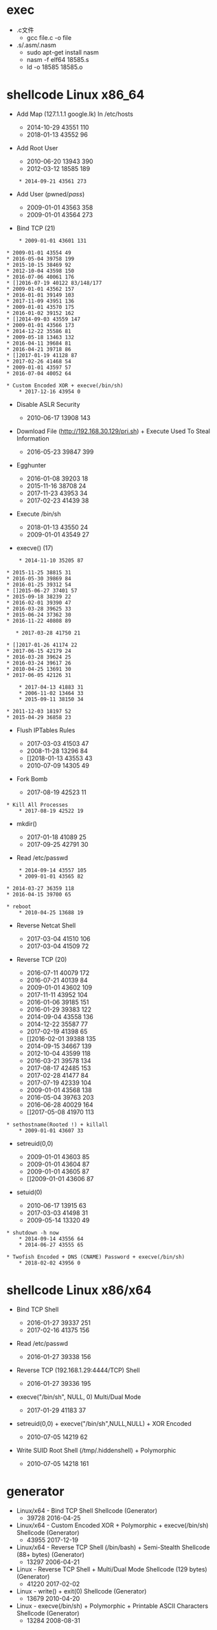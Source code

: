 # exec

* .c文件
	* gcc file.c -o file
* .s/.asm/.nasm
	* sudo apt-get install nasm
	* nasm -f elf64 18585.s
	* ld -o 18585 18585.o  

# shellcode Linux x86_64

* Add Map (127.1.1.1 google.lk) In /etc/hosts 
	* 2014-10-29 43551 110
	* 2018-01-13 43552 96

* Add Root User
	* 2010-06-20 13943 390
	* 2012-03-12 18585 189

```
	* 2014-09-21 43561 273
```

* Add User (pwned/$pass$)
	* 2009-01-01 43563 358
	* 2009-01-01 43564 273

* Bind TCP (21)

```
	* 2009-01-01 43601 131
```
	* 2009-01-01 43554 49
	* 2016-05-04 39758 199
	* 2015-10-15 38469 92
	* 2012-10-04 43598 150
	* 2016-07-06 40061 176
	* []2016-07-19 40122 83/148/177 
	* 2009-01-01 43562 157 
	* 2016-01-01 39149 103
	* 2017-11-09 43951 136
	* 2009-01-01 43570 175
	* 2016-01-02 39152 162
	* []2014-09-03 43559 147
	* 2009-01-01 43566 173
	* 2014-12-22 35586 81
	* 2009-05-18 13463 132
	* 2016-04-11 39684 81
	* 2016-04-21 39718 86
	* []2017-01-19 41128 87
	* 2017-02-26 41468 54
	* 2009-01-01 43597 57
	* 2016-07-04 40052 64

```
* Custom Encoded XOR + execve(/bin/sh)
	* 2017-12-16 43954 0
```

* Disable ASLR Security
	* 2010-06-17 13908 143

* Download File (http://192.168.30.129/pri.sh) + Execute Used To Steal Information
	* 2016-05-23 39847 399

* Egghunter
	* 2016-01-08 39203 18
	* 2015-11-16 38708 24
	* 2017-11-23 43953 34
	* 2017-02-23 41439 38

* Execute /bin/sh
	* 2018-01-13 43550 24
	* 2009-01-01 43549 27

* execve() (17)

```
	* 2014-11-10 35205 87
```
	* 2015-11-25 38815 31
	* 2016-05-30 39869 84
	* 2016-01-25 39312 54
	* []2015-06-27 37401 57
	* 2015-09-18 38239 22
	* 2016-02-01 39390 47
	* 2016-03-28 39625 33
	* 2015-06-24 37362 30
	* 2016-11-22 40808 89

 ```
	* 2017-03-28 41750 21
```
	* []2017-01-26 41174 22
	* 2017-06-15 42179 24
	* 2016-03-28 39624 25
	* 2016-03-24 39617 26
	* 2010-04-25 13691 30
	* 2017-06-05 42126 31
```
	* 2017-04-13 41883 31
	* 2006-11-02 13464 33
	* 2015-09-11 38150 34
```
	* 2011-12-03 18197 52
	* 2015-04-29 36858 23

* Flush IPTables Rules
	* 2017-03-03 41503 47
	* 2008-11-28 13296 84
	* []2018-01-13 43553 43
	* 2010-07-09 14305 49

* Fork Bomb
	* 2017-08-19 42523 11

```
* Kill All Processes
	* 2017-08-19 42522 19
```

* mkdir()
	* 2017-01-18 41089 25
	* 2017-09-25 42791 30

* Read /etc/passwd

```
	* 2014-09-14 43557 105
	* 2009-01-01 43565 82
```
	* 2014-03-27 36359 118
	* 2016-04-15 39700 65

```
* reboot
	* 2010-04-25 13688 19
```

* Reverse Netcat Shell
	* 2017-03-04 41510 106
	* 2017-03-04 41509 72

* Reverse TCP (20)
	* 2016-07-11 40079 172
	* 2016-07-21 40139 84
	* 2009-01-01 43602 109
	* 2017-11-11 43952 104
	* 2016-01-06 39185 151
	* 2016-01-29 39383 122
	* 2014-09-04 43558 136
	* 2014-12-22 35587 77
	* 2017-02-19 41398 65
	* []2016-02-01 39388 135
	* 2014-09-15 34667 139
	* 2012-10-04 43599 118
	* 2016-03-21 39578 134
	* 2017-08-17 42485 153
	* 2017-02-28 41477 84
	* 2017-07-19 42339 104
	* 2009-01-01 43568 138
	* 2016-05-04 39763 203
	* 2016-06-28 40029 164
	* []2017-05-08 41970 113

```
* sethostname(Rooted !) + killall
	* 2009-01-01 43607 33
```

* setreuid(0,0)
	* 2009-01-01 43603 85
	* 2009-01-01 43604 87
	* 2009-01-01 43605 87
	* []2009-01-01 43606 87

* setuid(0)
	* 2010-06-17 13915 63
	* 2017-03-03 41498 31
	* 2009-05-14 13320 49

```
* shutdown -h now
	* 2014-09-14 43556 64
	* 2014-06-27 43555 65

* Twofish Encoded + DNS (CNAME) Password + execve(/bin/sh)
	* 2018-02-02 43956 0 
```

# shellcode Linux x86/x64

* Bind TCP Shell
	* 2016-01-27 39337 251
	* 2017-02-16 41375 156

* Read /etc/passwd
	* 2016-01-27 39338 156

* Reverse TCP (192.168.1.29:4444/TCP) Shell 
	* 2016-01-27 39336 195

* execve("/bin/sh", NULL, 0) Multi/Dual Mode
	* 2017-01-29 41183 37

* setreuid(0,0) + execve("/bin/sh",NULL,NULL) + XOR Encoded
	* 2010-07-05 14219 62

* Write SUID Root Shell (/tmp/.hiddenshell) + Polymorphic 
	* 2010-07-05 14218 161

# generator

* Linux/x64 - Bind TCP Shell Shellcode (Generator)
	* 39728 2016-04-25
* Linux/x64 - Custom Encoded XOR + Polymorphic + execve(/bin/sh) Shellcode (Generator)
	* 43955 2017-12-19
* Linux/x64 - Reverse TCP Shell (/bin/bash) + Semi-Stealth Shellcode (88+ bytes) (Generator)
	* 13297 2006-04-21
* Linux - Reverse TCP Shell + Multi/Dual Mode Shellcode (129 bytes) (Generator)
	* 41220 2017-02-02
* Linux - write() + exit(0) Shellcode (Generator)
	* 13679 2010-04-20
* Linux - execve(/bin/sh) + Polymorphic + Printable ASCII Characters Shellcode (Generator)
	* 13284 2008-08-31